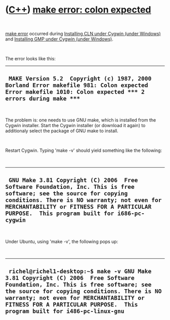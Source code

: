 



 

 

 

 

 

([C++](Cpp.md)) [make error: colon expected](CppMakeErrorColonExpected.md)
============================================================================

 

[make error](CppMakeError.md) occurred during [Installing CLN under
Cygwin (under Windows)](CppClnInstallCygwin.md) and [Installing GMP
under Cygwin (under Windows)](CppGmpInstallCygwin.md).

 

The error looks like this:

  -----------------------------------------------------------------------------------------------------------------------------------------------------------
  ` MAKE Version 5.2  Copyright (c) 1987, 2000 Borland Error makefile 981: Colon expected Error makefile 1010: Colon expected *** 2 errors during make ***`
  -----------------------------------------------------------------------------------------------------------------------------------------------------------

 

The problem is: one needs to use GNU make, which is installed from the
Cygwin installer. Start the Cygwin installer (or download it again) to
additionaly select the package of GNU make to install.

 

Restart Cygwin. Typing 'make -v' should yield something like the
following:

 

  ------------------------------------------------------------------------------------------------------------------------------------------------------------------------------------------------------------------------------------------------------------------
  ` GNU Make 3.81 Copyright (C) 2006  Free Software Foundation, Inc. This is free software; see the source for copying conditions. There is NO warranty; not even for MERCHANTABILITY or FITNESS FOR A PARTICULAR PURPOSE.  This program built for i686-pc-cygwin`
  ------------------------------------------------------------------------------------------------------------------------------------------------------------------------------------------------------------------------------------------------------------------

 

Under Ubuntu, using 'make -v', the following pops up:

 

  -------------------------------------------------------------------------------------------------------------------------------------------------------------------------------------------------------------------------------------------------------------------------------------------------------
  ` richel@richel1-desktop:~$ make -v GNU Make 3.81 Copyright (C) 2006  Free Software Foundation, Inc. This is free software; see the source for copying conditions. There is NO warranty; not even for MERCHANTABILITY or FITNESS FOR A PARTICULAR PURPOSE.  This program built for i486-pc-linux-gnu`
  -------------------------------------------------------------------------------------------------------------------------------------------------------------------------------------------------------------------------------------------------------------------------------------------------------

 

 

 

 

 





 



